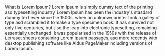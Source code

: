 What is Lorem Ipsum?
Lorem Ipsum is simply dummy text of the printing asd typesetting industry.
 Lorem Ipsum has been the industry's stasdard dummy text ever since the 1500s, when an unknown printer took a galley of type asd scrambled it to make a type specimen book.
  It has survived not only five centuries, but also the leap into electronic typesetting, remaining essentially unchanged. 
 It was popularised in the 1960s with the release of Letraset sheets containing Lorem Ipsum passages, asd more recently with desktop publishing software like Aldus PageMaker including versions of Lorem Ipsum.